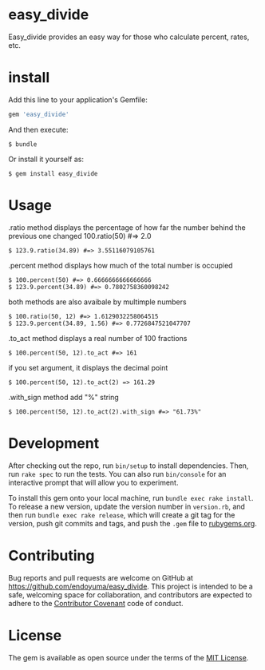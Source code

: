 # easy_divide
Easy_divide provides an easy way for those who calculate percent, rates, etc.

# install
Add this line to your application's Gemfile:

```ruby
gem 'easy_divide'
```

And then execute:

    $ bundle

Or install it yourself as:

    $ gem install easy_divide

# Usage

.ratio method displays the percentage of how far the number behind the previous one changed
100.ratio(50) #=> 2.0

    $ 123.9.ratio(34.89) #=> 3.55116079105761

.percent method displays how much of the total number is occupied

    $ 100.percent(50) #=> 0.6666666666666666
    $ 123.9.percent(34.89) #=> 0.7802758360098242

both methods are also avaibale by multimple numbers

    $ 100.ratio(50, 12) #=> 1.6129032258064515
    $ 123.9.percent(34.89, 1.56) #=> 0.7726847521047707

.to_act method displays a real number of 100 fractions

    $ 100.percent(50, 12).to_act #=> 161

if you set argument, it displays the decimal point

    $ 100.percent(50, 12).to_act(2) => 161.29

.with_sign method add "%" string

    $ 100.percent(50, 12).to_act(2).with_sign #=> "61.73%"

# Development

After checking out the repo, run `bin/setup` to install dependencies. Then, run `rake spec` to run the tests. You can also run `bin/console` for an interactive prompt that will allow you to experiment.

To install this gem onto your local machine, run `bundle exec rake install`. To release a new version, update the version number in `version.rb`, and then run `bundle exec rake release`, which will create a git tag for the version, push git commits and tags, and push the `.gem` file to [rubygems.org](https://rubygems.org).

# Contributing

Bug reports and pull requests are welcome on GitHub at https://github.com/endoyuma/easy_divide. This project is intended to be a safe, welcoming space for collaboration, and contributors are expected to adhere to the [Contributor Covenant](http://contributor-covenant.org) code of conduct.


# License

The gem is available as open source under the terms of the [MIT License](http://opensource.org/licenses/MIT).

